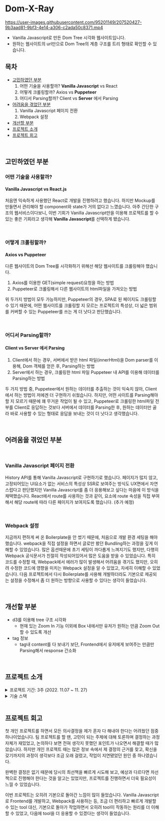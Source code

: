# Dom-X-Ray
https://user-images.githubusercontent.com/95201149/207520427-9b3aad81-9bf3-4e14-a306-c2ada50c8371.mp4
- Vanilla Javascript로 만든 Dom Tree 시각화 웹사이트입니다.
- 원하는 웹사이트의 url만으로 Dom Tree의 계층 구조를 트리 형태로 확인할 수 있습니다.

## 목차

- [고민하였던 부분](#고민하였던-부분)
  1. 어떤 기술을 사용할까? **Vanilla Javascript** vs React
  2. 어떻게 크롤링할까? Axios vs **Puppeteer**
  3. 어디서 Parsing할까? Client vs **Server** 에서 Parsing
- [어려움을 겪었던 부분](#어려움을-겪었던-부분)
  1. Vanilla Javascript 페이지 전환
  2. Webpack 설정
- [개선할 부분](#개선할-부분)
- [프로젝트 소개](#프로젝트-소개)
- [프로젝트 회고](#프로젝트-회고)

<br>

## **고민하였던 부분**

### **어떤 기술을 사용할까?**

#### **Vanilla Javascript** vs React.js

처음엔 익숙하게 사용했던 React로 개발을 진행하려고 했습니다. 하지만 Mockup를 만들면서 관리해야 할 component와 state가 거의 없다고 느꼈습니다. 아주 간단한 구조의 웹서비스이다보니, 이번 기회가 Vanilla Javascript만을 이용해 프로젝트를 할 수 있는 좋은 기회라고 생각해 **Vanilla Javascript**를 선택하게 됐습니다.

<br />

### **어떻게 크롤링할까?**

#### Axios vs **Puppeteer**

다른 웹사이트의 Dom Tree를 시각화하기 위해선 해당 웹사이트를 크롤링해야 했습니다.

1. Axios를 이용한 GET(simple request)요청을 하는 방법
2. Puppeteer로 크롤링해서 다른 웹사이트의 html파일을 가져오는 방법

위 두가지 방법이 모두 가능하지만, Puppeteer의 경우, SPA로 된 페이지도 크롤링할 수 있기 때문에, 어떤 웹사이트를 크롤링할 지 모르는 프로젝트의 특성상, 더 넓은 범위를 커버할 수 있는 Puppeteer를 쓰는 게 더 낫다고 판단했습니다.

<br />

### **어디서 Parsing할까?**

#### Client vs **Server** 에서 **Parsing**

1. Client에서 하는 경우, 서버에서 받은 html 파일(innerHtml)을 Dom parser를 이용해, Dom 객체를 얻은 후, Parsing하는 방법
2. Server에서 하는 경우, 크롤링한 html 파일 Puppeteer 내 API를 이용해 데이터를 Parsing하는 방법

두 가지 방법 중, Puppeteer에서 원하는 데이터를 추출하는 것이 익숙치 않아, Client에서 하는 방법이 저에겐 더 구현하기 쉬웠습니다. 하지만, 어떤 사이트를 Parsing해야 할 지 모르기 때문에 꽤 무거운 작업이 될 수 있고, Puppeteer로 크롤링한 html파일 전부를 Client로 응답하는 것보다 서버에서 데이터를 Parsing한 후, 원하는 데이터만 골라 바로 사용할 수 있는 형태로 응답을 보내는 것이 더 낫다고 생각했습니다.

<br />

## **어려움을 겪었던 부분**

<br />

### Vanilla Javascript 페이지 전환

History API를 통해 Vanilla Javascript로 구현하기로 했습니다. 페이지가 많지 않고, 고정되어있는 UI요소가 없는 서비스의 특성상 SSR로 보여주는 방식도 UX면에서 자연스럽다고 판단했지만 Vanilla Javascript를 좀 더 응용해보고 싶다는 마음에 이 방식을 채택했습니다.
React에서 route를 사용하는 것과 같이, 요소에 route 속성을 직접 부여해서 해당 route에 따라 다른 페이지가 보여지도록 했습니다. (추가 예정)

<br />

### Webpack 설정

지금까지 편하게 써 온 Boilerplate을 안 썼기 때문에, 처음으로 개발 환경 세팅을 해야했습니다. webpack을 직접 설정을 하면서 글로만 봤던 Bundling하는 과정을 깊게 이해할 수 있었습니다. 많은 옵션때문에 초기 세팅이 까다롭게 느껴지기도 했지만, 다행히 Webpack 공식문서가 친절히 작성되어있어서 많은 도움을 받을 수 있었습니다.
특히 코드를 수정할 때, Webpack에서 에러가 많이 발생해서 어려움을 겪기도 했지만, 오히려 수정한 코드에 영향을 미치는 Webpack 설정을 알 수 있었고, 자세히 이해할 수 있었습니다. 다음 프로젝트에서 다시 Boilerplate를 사용해 개발하더라도 기본으로 제공되는 설정을 수정해서 좀 더 원하는 방향으로 사용할 수 있다는 생각이 들었습니다.

<br />

## **개선할 부분**

- d3를 이용해 tree 구조 시각화
  - 현재 있는 Zoom In 기능 이외에 Box 내에서만 유저가 원하는 만큼 Zoom Out할 수 있도록 개선
- tag 정보
  - tag내 content를 다 보내기 보단, Frontend에서 유저에게 보여주는 만큼만 Parsing해서 response 간소화

<br />

## **프로젝트 소개**

<details>
  <summary>프로젝트 기간: 3주 (2022. 11.07 ~ 11. 27)</summary>
  <ul>
    <li>1주차: 프로젝트 기획</li>
      <li>기술 검증, 아이디어 기획, Mockup 제작, 칸반 스케줄링</li>
    <li>2주차: 기능 개발</li>
    <li>3주차: 기능 개발 마무리 및 배포</li>
  </ul>
</details>

<details>
  <summary>기술 스택</summary>
  <ul>
    <li>vanilla javascript</li>
    <li>d3</li>
    <li>puppeteer</li>
    <li>webpack</li>
    <li>scss</li>
  </ul>
</details>

<br>

## **프로젝트 회고**

첫 개인 프로젝트를 하면서 모든 의사결정을 제가 혼자 다 해내야 한다는 어려웠던 점중 하나이었습니다. 팀 프로젝트를 할 땐, 고민이 되는 주제에 대해 토론하며 결정하는 과정 자체가 재밌었고, 논의하다 보면 전혀 생각지 못했던 포인트가 나오면서 해결할 때가 많았습니다. 하지만 개인 프로젝트 때는 많은 정보 속에서 제 결정의 근거를 찾고, 확신을 갖기까지의 과정이 생각보다 조금 오래 걸렸고, 작업이 지연됐었던 원인 중 하나였습니다.

완벽한 결정은 없기 때문에 당시의 최선책을 빠르게 시도해 보고, 예상과 다르다면 차선책으로 진행해야 한다는 것을 알고는 있었지만, 프로젝트를 진행하면서 더욱 필요성이 느낄 수 있었습니다.

이번 프로젝트는 오히려 기본으로 돌아간 느낌이 많이 들었습니다. Vanilla Javascript로 Frontend를 개발하고, Webpack를 사용하는 등, 조금 더 편리하고 빠르게 개발할 수 있는 tool 대신, 기본으로 돌아가 작업하면서 오히려 tool이 작동하는 원리를 더 이해할 수 있었고, 다음에 tool을 더 응용할 수 있겠다는 생각이 들었습니다.
